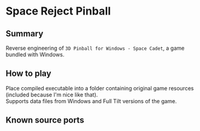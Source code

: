 # Space Reject Pinball

## Summary

Reverse engineering of `3D Pinball for Windows - Space Cadet`, a game bundled with Windows.

## How to play

Place compiled executable into a folder containing original game resources (included because I'm nice like that).\
Supports data files from Windows and Full Tilt versions of the game.

## Known source ports
